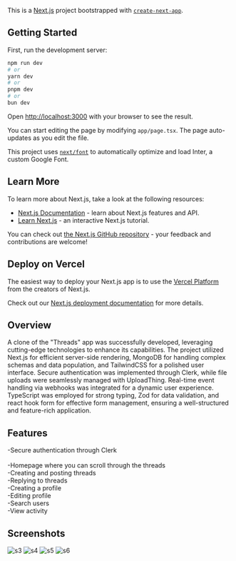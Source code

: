 This is a [Next.js](https://nextjs.org/) project bootstrapped with [`create-next-app`](https://github.com/vercel/next.js/tree/canary/packages/create-next-app).

## Getting Started

First, run the development server:

```bash
npm run dev
# or
yarn dev
# or
pnpm dev
# or
bun dev
```

Open [http://localhost:3000](http://localhost:3000) with your browser to see the result.

You can start editing the page by modifying `app/page.tsx`. The page auto-updates as you edit the file.

This project uses [`next/font`](https://nextjs.org/docs/basic-features/font-optimization) to automatically optimize and load Inter, a custom Google Font.

## Learn More

To learn more about Next.js, take a look at the following resources:

- [Next.js Documentation](https://nextjs.org/docs) - learn about Next.js features and API.
- [Learn Next.js](https://nextjs.org/learn) - an interactive Next.js tutorial.

You can check out [the Next.js GitHub repository](https://github.com/vercel/next.js/) - your feedback and contributions are welcome!

## Deploy on Vercel

The easiest way to deploy your Next.js app is to use the [Vercel Platform](https://vercel.com/new?utm_medium=default-template&filter=next.js&utm_source=create-next-app&utm_campaign=create-next-app-readme) from 
the creators of Next.js.

Check out our [Next.js deployment documentation](https://nextjs.org/docs/deployment) for more details.

## Overview
A clone of the "Threads" app was successfully developed, leveraging cutting-edge technologies to enhance its capabilities. The project utilized Next.js for efficient server-side rendering, MongoDB for handling complex schemas and data population, and TailwindCSS for a polished user interface. Secure authentication was implemented through Clerk, while file uploads were seamlessly managed with UploadThing. Real-time event handling via webhooks was integrated for a dynamic user experience. TypeScript was employed for strong typing, Zod for data validation, and react hook form for effective form management, ensuring a well-structured and feature-rich application.

## Features
-Secure authentication through Clerk <br/>  
-Homepage where you can scroll through the threads <br/>
-Creating and posting threads <br/>
-Replying to threads <br/> 
-Creating a profile <br/>
-Editing profile <br/>
-Search users <br/>
-View activity 

## Screenshots
![s3](https://github.com/aun1414/Threads-App/assets/106032365/39f7e1dd-1899-45e2-85da-61a236a8cc49)
![s4](https://github.com/aun1414/Threads-App/assets/106032365/b375c995-123e-4fda-a702-3c50290af4d9)
![s5](https://github.com/aun1414/Threads-App/assets/106032365/5413ee6c-ca84-4928-bdf3-bf4b395810ce)
![s6](https://github.com/aun1414/Threads-App/assets/106032365/43f83da7-306a-4707-b0f7-3eb9f1686616)




##
